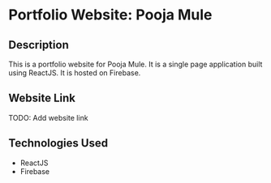 # Portfolio Website: Pooja Mule

## Description
This is a portfolio website for Pooja Mule. It is a single page application built using ReactJS. It is hosted on Firebase.

## Website Link
TODO: Add website link

## Technologies Used
* ReactJS
* Firebase
